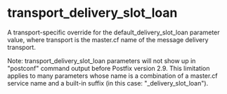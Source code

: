 # transport_delivery_slot_loan 

 A transport-specific override for the default_delivery_slot_loan
parameter value, where transport is the master.cf name of
the message delivery transport. 

 Note: transport_delivery_slot_loan parameters will not
show up in "postconf" command output before Postfix version 2.9.
This limitation applies to many parameters whose name is a combination
of a master.cf service name and a built-in suffix (in this case:
"_delivery_slot_loan"). 


